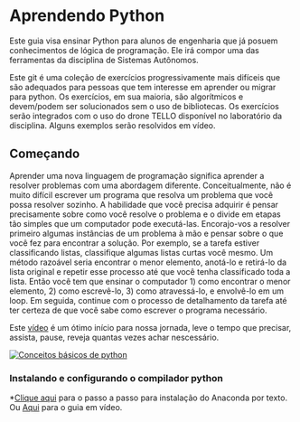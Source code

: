 # Aprendendo Python

Este guia visa ensinar Python para alunos de engenharia que já posuem conhecimentos de lógica de programação. Ele irá compor uma das ferramentas da disciplina de Sistemas Autônomos.

Este git é uma coleção de exercícios progressivamente mais difíceis que são adequados para pessoas que tem interesse em aprender ou migrar para python. Os exercícios, em sua maioria, são algorítmicos e devem/podem ser solucionados sem o uso de bibliotecas. Os exercícios serão integrados com o uso do drone TELLO disponível no laboratório da disciplina. Alguns exemplos serão resolvidos em vídeo.


## Começando

Aprender uma nova linguagem de programação significa aprender a resolver problemas com uma abordagem diferente. Conceitualmente, não é muito difícil escrever um programa que resolva um problema que você possa resolver sozinho. A habilidade que você precisa adquirir é pensar precisamente sobre como você resolve o problema e o divide em etapas tão simples que um computador pode executá-las. Encorajo-vos a resolver primeiro algumas instâncias de um problema à mão e pensar sobre o que você fez para encontrar a solução. Por exemplo, se a tarefa estiver classificando listas, classifique algumas listas curtas você mesmo. Um método razoável seria encontrar o menor elemento, anotá-lo e retirá-lo da lista original e repetir esse processo até que você tenha classificado toda a lista. Então você tem que ensinar o computador 1) como encontrar o menor elemento, 2) como escrevê-lo, 3) como atravessá-lo, e envolvê-lo em um loop. Em seguida, continue com o processo de detalhamento da tarefa até ter certeza de que você sabe como escrever o programa necessário.


Este [vídeo](https://www.youtube.com/watch?v=Q8eajxcS6dQ) é um ótimo início para nossa jornada, leve o tempo que precisar, assista, pause, reveja quantas vezes achar nescessário.

[![Conceitos básicos de python](https://img.youtube.com/vi/Q8eajxcS6dQ/2.jpg)](https://www.youtube.com/watch?v=Q8eajxcS6dQ)


### Instalando e configurando o compilador python
*[Clique aqui](https://didatica.tech/como-instalar-o-python-utilizando-anaconda/) para o passo a passo para instalação do Anaconda por texto. Ou [Aqui](https://youtu.be/r-NlBdKEb2k?list=PLyqOvdQmGdTSEPnO0DKgHlkXb8x3cyglD&t=172) para o guia em vídeo.
